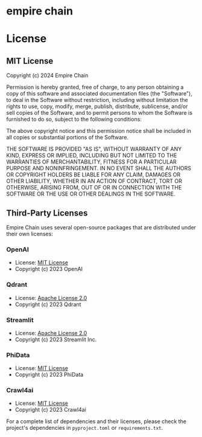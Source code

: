 # empire chain

# License

## MIT License

Copyright (c) 2024 Empire Chain

Permission is hereby granted, free of charge, to any person obtaining a copy
of this software and associated documentation files (the "Software"), to deal
in the Software without restriction, including without limitation the rights
to use, copy, modify, merge, publish, distribute, sublicense, and/or sell
copies of the Software, and to permit persons to whom the Software is
furnished to do so, subject to the following conditions:

The above copyright notice and this permission notice shall be included in all
copies or substantial portions of the Software.

THE SOFTWARE IS PROVIDED "AS IS", WITHOUT WARRANTY OF ANY KIND, EXPRESS OR
IMPLIED, INCLUDING BUT NOT LIMITED TO THE WARRANTIES OF MERCHANTABILITY,
FITNESS FOR A PARTICULAR PURPOSE AND NONINFRINGEMENT. IN NO EVENT SHALL THE
AUTHORS OR COPYRIGHT HOLDERS BE LIABLE FOR ANY CLAIM, DAMAGES OR OTHER
LIABILITY, WHETHER IN AN ACTION OF CONTRACT, TORT OR OTHERWISE, ARISING FROM,
OUT OF OR IN CONNECTION WITH THE SOFTWARE OR THE USE OR OTHER DEALINGS IN THE
SOFTWARE.

## Third-Party Licenses

Empire Chain uses several open-source packages that are distributed under their own licenses:

### OpenAI
- License: [MIT License](https://github.com/openai/openai-python/blob/main/LICENSE)
- Copyright (c) 2023 OpenAI

### Qdrant
- License: [Apache License 2.0](https://github.com/qdrant/qdrant/blob/master/LICENSE)
- Copyright (c) 2023 Qdrant

### Streamlit
- License: [Apache License 2.0](https://github.com/streamlit/streamlit/blob/develop/LICENSE)
- Copyright (c) 2023 Streamlit Inc.

### PhiData
- License: [MIT License](https://github.com/phidatahq/phidata/blob/main/LICENSE)
- Copyright (c) 2023 PhiData

### Crawl4ai
- License: [MIT License](https://github.com/crawl4ai/crawl4ai/blob/main/LICENSE)
- Copyright (c) 2023 Crawl4ai

For a complete list of dependencies and their licenses, please check the project's dependencies in `pyproject.toml` or `requirements.txt`. 